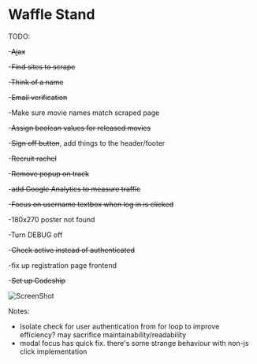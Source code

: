 Waffle Stand
==============
TODO:

-~~Ajax~~

-~~Find sites to scrape~~

-~~Think of a name~~

-~~Email verification~~

-Make sure movie names match scraped page

-~~Assign boolean values for released movies~~

-~~Sign off button~~, add things to the header/footer

-~~Recruit rachel~~

-~~Remove popup on track~~

-~~add Google Analytics to measure traffic~~

-~~Focus on username textbox when log in is clicked~~

-180x270 poster not found

-Turn DEBUG off

-~~Check active instead of authenticated~~

-fix up registration page frontend

-~~Set up Codeship~~

![ScreenShot](https://www.codeship.io/projects/55164c60-73fc-0131-cfa6-0ac1c27b3fd0/status)

Notes:

- Isolate check for user authentication from for loop to improve efficiency? may sacrifice maintainability/readability
- modal focus has quick fix. there's some strange behaviour with non-js click implementation
